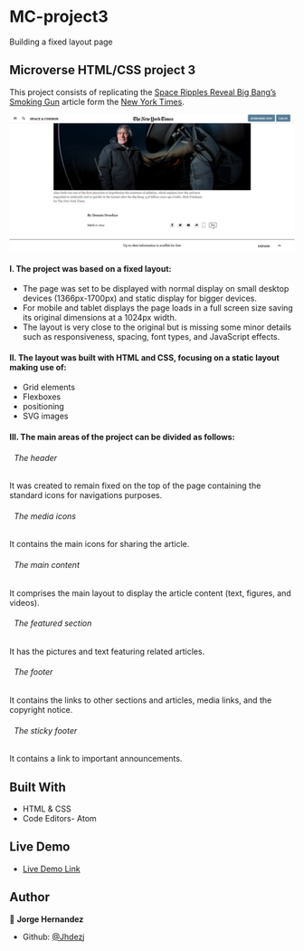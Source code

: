 # MC-project3
Building a fixed layout page


## Microverse HTML/CSS project 3
This project consists of replicating the [Space Ripples Reveal Big Bang’s Smoking Gun](https://www.nytimes.com/2014/03/18/science/space/detection-of-waves-in-space-buttresses-landmark-theory-of-big-bang.html?_r=0) article form the [New York Times](https://www.nytimes.com).



![screenshot](assets/images/NYtimes-readme.png)


#### I. The project was based on a fixed layout:
 - The page was set to be displayed with normal display on small desktop devices (1366px-1700px) and static display for bigger devices.
 - For mobile and tablet displays the page loads in a full screen size saving its original dimensions at a 1024px width.
 - The layout is very close to the original but is missing some minor details such as responsiveness, spacing, font types, and JavaScript effects.  

#### II. The layout was built with HTML and CSS,  focusing on a static layout making use of:
 - Grid elements
 - Flexboxes
 - positioning
 - SVG images

#### III. The main areas of the project can be divided as follows:

  ###### &nbsp; The header
  It was created to remain fixed on the top of the page containing the standard icons for navigations purposes.

  ###### &nbsp; The media icons
  It contains the main icons for sharing the article.

  ###### &nbsp; The main content
  It comprises the main layout to display the article content (text, figures, and videos).


  ###### &nbsp; The featured section
  It has the pictures and text featuring related articles.

  ###### &nbsp; The footer
  It contains the links to other sections and articles, media links, and the copyright notice.

  ###### &nbsp; The sticky footer
  It contains a link to important announcements.

## Built With

- HTML & CSS
- Code Editors- Atom

## Live Demo

- [Live Demo Link](https://rawcdn.githack.com/Jhdezj/MC-project3/8e948a41c0cac9430fc5b87e13a9e15d6681c863/index.html)


## Author

👤 **Jorge Hernandez**

- Github: [@Jhdezj](https://github.com/Jhdezj)
